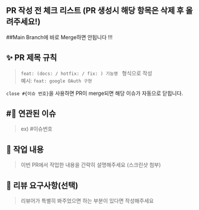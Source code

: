 ## PR 작성 전 체크 리스트 (PR 생성시 해당 항목은 삭제 후 올려주세요!)

##Main Branch에 바로 Merge하면 안됩니다 !!!

## ✨ PR 제목 규칙
> `feat: (docs: / hotfix: / fix: ) 기능명 ` 형식으로 작성  
> 예시: `feat: google OAuth 구현`

`close #{이슈 번호}`을 사용하면 PR이 merge되면 해당 이슈가 자동으로 닫힙니다.

## #⃣ 연관된 이슈

> ex) #이슈번호

## 📝 작업 내용

> 이번 PR에서 작업한 내용을 간략히 설명해주세요 (스크린샷 첨부)

## 💬 리뷰 요구사항(선택)

> 리뷰어가 특별히 봐주었으면 하는 부분이 있다면 작성해주세요

